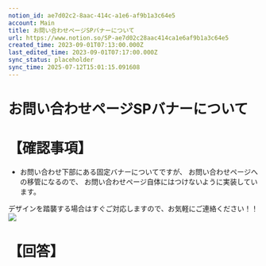 ```yaml
---
notion_id: ae7d02c2-8aac-414c-a1e6-af9b1a3c64e5
account: Main
title: お問い合わせページSPバナーについて
url: https://www.notion.so/SP-ae7d02c28aac414ca1e6af9b1a3c64e5
created_time: 2023-09-01T07:13:00.000Z
last_edited_time: 2023-09-01T07:17:00.000Z
sync_status: placeholder
sync_time: 2025-07-12T15:01:15.091608
---
```

# お問い合わせページSPバナーについて

# 【確認事項】
- お問い合わせ下部にある固定バナーについてですが、
お問い合わせページへの移管になるので、
お問い合わせページ自体にはつけないように実装しています。

デザインを踏襲する場合はすぐご対応しますので、お気軽にご連絡ください！！
![](https://prod-files-secure.s3.us-west-2.amazonaws.com/736adce6-a3a4-4a64-9f74-d9aa055c96d2/b65ed80a-cb6c-4860-b482-f6a61f9a93c1/Untitled.png?X-Amz-Algorithm=AWS4-HMAC-SHA256&X-Amz-Content-Sha256=UNSIGNED-PAYLOAD&X-Amz-Credential=ASIAZI2LB466RQSUKCWH%2F20250719%2Fus-west-2%2Fs3%2Faws4_request&X-Amz-Date=20250719T045404Z&X-Amz-Expires=3600&X-Amz-Security-Token=IQoJb3JpZ2luX2VjEIT%2F%2F%2F%2F%2F%2F%2F%2F%2F%2FwEaCXVzLXdlc3QtMiJHMEUCIEVF4221EmhhzOA%2F%2FZe7bjC0RR%2F0ezJ8h2Eg%2FtFV3JicAiEA29Eufi0PwCpMJqpkuUHgGWYmjAVLs84%2Fdc4HSS2E1U4qiAQInf%2F%2F%2F%2F%2F%2F%2F%2F%2F%2FARAAGgw2Mzc0MjMxODM4MDUiDFSOJGN7GoIVbjNSQSrcA4BuZHpaS5gh9DL47J7Oy1o47D8%2FQaLwFuJvB%2FZykcJGHN8qwf2ZWzggLkD7Ew7sHpUCEKDdd87KHAbQdgsEIzNctQxA3Kmn%2F9E%2B%2BtpDctN4%2F4zIa6bCLxBy8YFBHA1Y4hvVkcMUb%2BxtUTnqGq4NBbA8qrLNYzPsUemVJU6QVH4cGYTT4Qhb%2B9BjzGAntWszmWwTht9PpfwKzR4yrel2ve5QIJFStVEXMAkJ8vB%2FHXUX%2BWPbVnS%2BcaRDJSnRmg222NUNKkADnhXKPh%2BYXU6T3IBJtW7cLXNF%2Fyjx%2BaHF8tFIizYIXWSCfYe0aWO8F6skwD48fZqPhkQNq3fRLchy41k1YSgB%2FxUSzN0rKJiyvtjz%2FnTc1DU%2FaZGxAdocPddy1wHsenXk%2Baia734gSFrkvCGR94OvbHTIBipi5cXPxYATgCrYwvAQ38Z%2FsI7IRV%2B1rp16icssTRSoe54iuXsb3rfEb4HKMQhc8l7WpskfWL%2FN9dq3iSk89uxO3xLi%2FsBznMq1GA9MKU7j9DKYHScafRntPkSMQfJVAreqgRZJ1XQbpFwNuLov2d5xNYt%2B606MplHKBfRpS%2B583cVQqIcrd%2FUudMWcBvCd2wCTgLx5OnrS%2BPxrWQhuULrHbpXpMKyq7MMGOqUB9TrngtgTOIWkXL%2Bfsgq0lmVcNyqEGzLT3JshgUG2mD0e%2F6kJgVS9znfs7MrjnGrAFAT1FrehVVxnFAZjksnw066vjkcWUwD4B4k1WaPObZBFFLm8x90BC2kPU1SKZxvJqc7ts6JyEHFU4JP96UZweqhb2eMimP%2Bi0jV4qA3Z9AJ86jyzRGqBmZUaMivVO%2FJGF3RADGZC5lJHVJIoi81N0OoGOB8h&X-Amz-Signature=f892257bb23dcc1bb2491aca30f4ba88ff240eb577725f0fea2302f4af801681&X-Amz-SignedHeaders=host&x-amz-checksum-mode=ENABLED&x-id=GetObject)
# 【回答】
```plain text

```